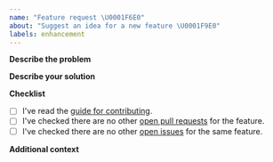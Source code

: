 ```yaml
---
name: "Feature request \U0001F6E0"
about: "Suggest an idea for a new feature \U0001F9E0"
labels: enhancement
---
```


**Describe the problem**
<!-- Please enter a clear and concise description of what problem your feature solves. -->

**Describe your solution**
<!-- Please enter a clear and concise description of how you would like the new feature to work. -->

**Checklist**
<!-- Please check the boxes below, you do this by putting an x in the box like this: [x]. Thank you! -->

- [ ] I've read the [guide for contributing](https://github.com/lordcodes/turtle/blob/master/CONTRIBUTING.md).
- [ ] I've checked there are no other [open pull requests](https://github.com/lordcodes/turtle/pulls) for the feature.
- [ ] I've checked there are no other [open issues](https://github.com/lordcodes/turtle/issues) for the same feature.

**Additional context**
<!-- Please add any other information about the idea here.  -->
